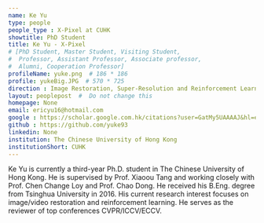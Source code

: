 ```yaml
---
name: Ke Yu
type: people
people_type : X-Pixel at CUHK
showtitle: PhD Student
title: Ke Yu - X-Pixel
# [PhD Student, Master Student, Visiting Student,
#  Professor, Assistant Professor, Associate professor,
#  Alumni, Cooperation Professor]
profileName: yuke.png  # 186 * 186
profile: yukeBig.JPG  # 570 * 725
direction : Image Restoration, Super-Resolution and Reinforcement Learning
layout: peoplepost  #  Do not change this
homepage: None
email: ericyu16@hotmail.com
google : https://scholar.google.com.hk/citations?user=GatMy5UAAAAJ&hl=en
github : https://github.com/yuke93
linkedin: None
institution: The Chinese University of Hong Kong
institutionShort: CUHK
---
```


Ke Yu is currently a third-year Ph.D. student in The Chinese University of Hong Kong. He is supervised by Prof. Xiaoou Tang and working closely with Prof. Chen Change Loy and Prof. Chao Dong. He received his B.Eng. degree from Tsinghua University in 2016. His current research interest focuses on image/video restoration and reinforcement learning. He serves as the reviewer of top conferences CVPR/ICCV/ECCV.

